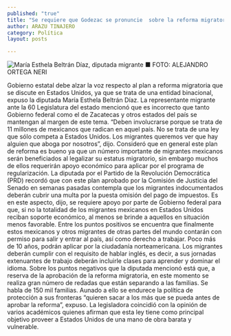 ```yaml
---
published: "true"
title: "Se requiere que Godezac se pronuncie  sobre la reforma migratoria: Beltrán"
author: ARAZU TINAJERO
category: Política
layout: posts

---
```


![María Esthela Beltrán Díaz, diputada migrante ■ FOTO: ALEJANDRO ORTEGA NERI](http://i.imgur.com/brWyI49m.jpg)

Gobierno estatal debe alzar la voz respecto al plan a reforma migratoria que se discute en Estados Unidos, ya que se trata de una entidad binacional, expuso la diputada María Esthela Beltrán Díaz.
La representante migrante ante la 60 Legislatura del estado mencionó que es incorrecto que tanto Gobierno federal como el de Zacatecas y otros estados del país se mantengan al margen de este tema.
“Deben involucrarse porque se trata de 11 millones de mexicanos que radican en aquel país. No se trata de una ley que sólo competa a Estados Unidos. Los migrantes queremos ver que hay alguien que aboga por nosotros”, dijo.
Consideró que en general este plan de reforma es bueno ya que un número importante de migrantes mexicanos serán beneficiados al legalizar su estatus migratorio, sin embargo muchos de ellos requerirán apoyo económico para aplicar por el programa de regularización.
La diputada por el Partido de la Revolución Democrática (PRD) recordó que con este plan aprobado por la Comisión de Justicia del Senado en semanas pasadas contempla que los migrantes indocumentados deberán cubrir una multa por la puesta omisión del pago de impuestos.
Es en este aspecto, dijo, se requiere apoyo por parte de Gobierno federal para que, si no la totalidad de los migrantes mexicanos en Estados Unidos reciban soporte económico, al menos se brinde a aquellos en situación menos favorable.
Entre los puntos positivos se encuentra que finalmente estos mexicanos y otros migrantes de otras partes del mundo contarán con permiso para salir y entrar al país, así como derecho a trabajar. Poco más de 10 años, podrán aplicar por la ciudadanía norteamericana.
Los migrantes deberán cumplir con el requisito de hablar inglés, es decir, a sus jornadas extenuantes de trabajo deberán incluirle clases para aprender y dominar el idioma.
Sobre los puntos negativos que la diputada mencionó está que, a reserva de la aprobación de la reforma migratoria, en este momento se realiza gran número de redadas que están separando a las familias. Se habla de 150 mil familias.
Aunado a ello se endurece la política de protección a sus fronteras “quieren sacar a los más que se pueda antes de aprobar la reforma”, expuso.
La legisladora coincidió con la opinión de varios académicos quienes afirman que esta ley tiene como principal objetivo proveer a Estados Unidos de una mano de obra barata y vulnerable.
